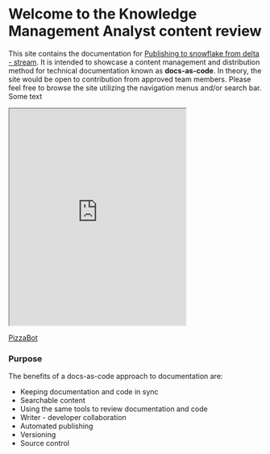 # Welcome to the Knowledge Management Analyst content review

This site contains the documentation for [Publishing to snowflake from delta - stream](documentation.md). It is intended to showcase a content management and distribution method for technical documentation known as **docs-as-code**. In theory, the site would be open to contribution from approved team members. Please feel free to browse the site utilizing the navigation menus and/or search bar. Some text
<iframe height="430", width="350" src="https://bot.dialogflow.com/a87cdc8f-5b4d-4b09-9a31-eccda9403a76" ></iframe>

[PizzaBot](https://bot.dialogflow.com/a87cdc8f-5b4d-4b09-9a31-eccda9403a76)

### Purpose
The benefits of a docs-as-code approach to documentation are:

* Keeping documentation and code in sync
* Searchable content
* Using the same tools to review documentation and code
* Writer - developer collaboration
* Automated publishing
* Versioning
* Source control
